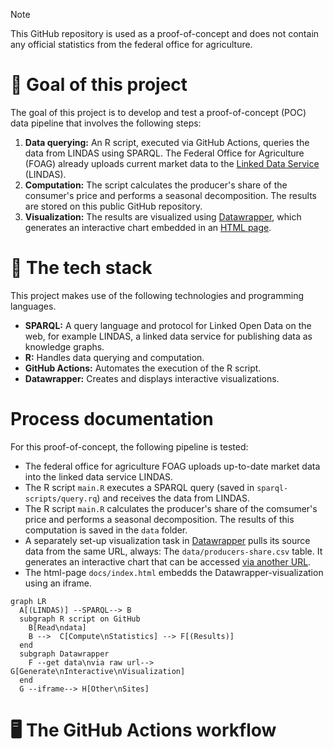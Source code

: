 > [!NOTE]
> This GitHub repository is used as a proof-of-concept and does not contain any official statistics from the federal office for agriculture.

# 🎯 Goal of this project

The goal of this project is to develop and test a proof-of-concept (POC) data pipeline that involves the following steps:

1. **Data querying:** An R script, executed via GitHub Actions, queries the data from LINDAS using SPARQL. The Federal Office for Agriculture (FOAG) already uploads current market data to the [Linked Data Service](https://lindas.admin.ch/) (LINDAS).
2. **Computation:** The script calculates the producer's share of the consumer's price and performs a seasonal decomposition. The results are stored on this public GitHub repository.
3. **Visualization:** The results are visualized using [Datawrapper](https://www.datawrapper.de/), which generates an interactive chart embedded in an [HTML page](https://blw-ofag-ufag.github.io/poc-producers-share/).

# 🤖 The tech stack

This project makes use of the following technologies and programming languages.

- **SPARQL:** A query language and protocol for Linked Open Data on the web, for example LINDAS, a linked data service for publishing data as knowledge graphs.
- **R:** Handles data querying and computation.
- **GitHub Actions:** Automates the execution of the R script.
- **Datawrapper:** Creates and displays interactive visualizations.

# Process documentation

For this proof-of-concept, the following pipeline is tested:

- The federal office for agriculture FOAG uploads up-to-date market data into the linked data service LINDAS.
- The R script `main.R` executes a SPARQL query (saved in `sparql-scripts/query.rq`) and receives the data from LINDAS.
- The R script `main.R` calculates the producer's share of the comsumer's price and performs a seasonal decomposition. The results of this computation is saved in the `data` folder.
- A separately set-up visualization task in [Datawrapper](https://www.datawrapper.de/) pulls its source data from the same URL, always: The `data/producers-share.csv` table. It generates an interactive chart that can be accessed [via another URL](https://datawrapper.dwcdn.net/hdlcx/5/).
- The html-page `docs/index.html` embedds the Datawrapper-visualization using an iframe.

```mermaid
graph LR
  A[(LINDAS)] --SPARQL--> B
  subgraph R script on GitHub
    B[Read\ndata]
    B -->  C[Compute\nStatistics] --> F[(Results)]
  end
  subgraph Datawrapper
    F --get data\nvia raw url--> G[Generate\nInteractive\nVisualization]
  end
  G --iframe--> H[Other\nSites]
```

# 🖥️ The GitHub Actions workflow


```yml

```
